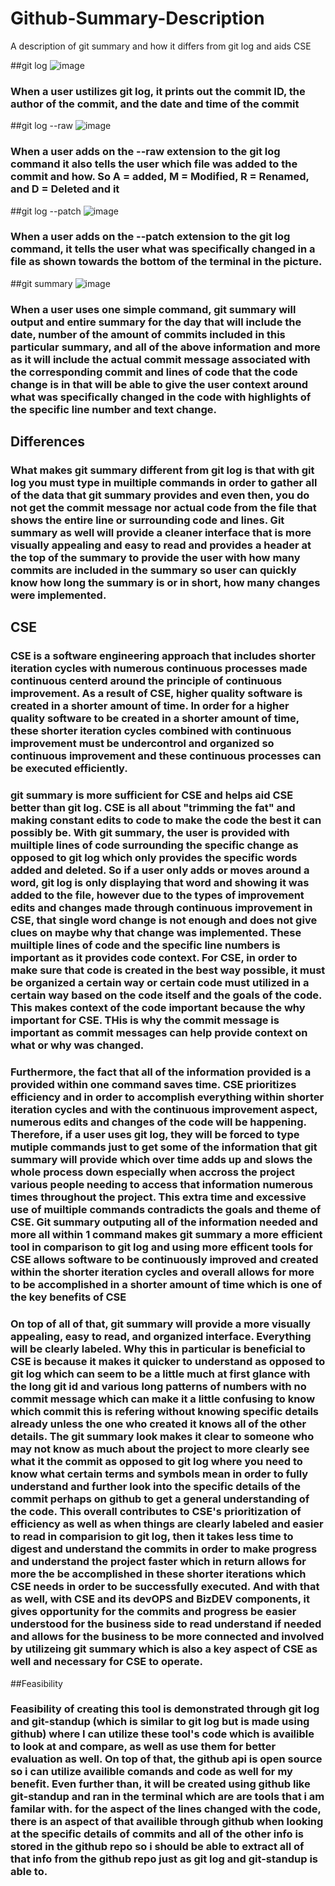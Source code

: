 # Github-Summary-Description
A description of git summary and how it differs from git log and aids CSE




##git log
![image](https://user-images.githubusercontent.com/46755902/141370148-2b275b3a-ae84-4e48-b56c-76f2c685929a.png)
### When a user ustilizes git log, it prints out the commit ID, the author of the commit, and the date and time of the commit




##git log --raw
![image](https://user-images.githubusercontent.com/46755902/141370209-41c4e5b1-52d4-4647-9cab-59fc93504655.png)
### When a user adds on the --raw extension to the git log command it also tells the user which file was added to the commit and how. So A = added, M = Modified, R = Renamed, and D = Deleted and it




##git log --patch
![image](https://user-images.githubusercontent.com/46755902/141370248-7f2a3fd8-e506-4eb0-82e7-1fbee4d7aad5.png)
### When a user adds on the --patch extension to the git log command, it tells the user what was specifically changed in a file as shown towards the bottom of the terminal in the picture.




##git summary
![image](https://user-images.githubusercontent.com/46755902/141372675-d67c2bb3-80be-4d1a-864d-c8405b4e8481.png)
### When a user uses one simple command, git summary will output and entire summary for the day that will include the date, number of the amount of commits included in this particular summary, and all of the above information and more as it will include the actual commit message associated with the corresponding commit and lines of code that the code change is in that will be able to give the user context around what was specifically changed in the code with highlights of the specific line number and text change. 



## Differences

### What makes git summary different from git log is that with git log you must type in muiltiple commands in order to gather all of the data that git summary provides and even then, you do not get the commit message nor actual code from the file that shows the entire line or surrounding code and lines. Git summary as well will provide a cleaner interface that is more visually appealing and easy to read and provides a header at the top of the summary to provide the user with how many commits are included in the summary so user can quickly know how long the summary is or in short, how many changes were implemented.

## CSE 

### CSE is a software engineering approach that includes shorter iteration cycles with numerous continuous processes made continuous centerd around the principle of continuous improvement. As a result of CSE, higher quality software is created in a shorter amount of time. In order for a higher quality software to be created in a shorter amount of time, these shorter iteration cycles combined with continuous improvement must be undercontrol and organized so continuous improvement and these continuous processes can be executed efficiently. 

### git summary is more sufficient for CSE and helps aid CSE better than git log. CSE is all about "trimming the fat" and making constant edits to code to make the code the best it can possibly be. With git summary, the user is provided with muiltiple lines of code surrounding the specific change as opposed to git log which only provides the specific words added and deleted. So if a user only adds or moves around a word, git log is only displaying that word and showing it was added to the file, however due to the types of improvement edits and changes made through continuous improvement in CSE, that single word change is not enough and does not give clues on maybe why that change was implemented. These muiltiple lines of code and the specific line numbers is important as it provides code context. For CSE, in order to make sure that code is created in the best way possible, it must be organized a certain way or certain code must utilized in a certain way based on the code itself and the goals of the code. This makes context of the code important because the why important for CSE. THis is why the commit message is important as commit messages can help provide context on what or why was changed.

### Furthermore, the fact that all of the information provided is a provided within one command saves time. CSE prioritizes efficiency and in order to accomplish everything within shorter iteration cycles and with the continuous improvement aspect, numerous edits and changes of the code will be happening. Therefore, if a user uses git log, they will be forced to type mutiple commands just to get some of the information that git summary will provide which over time adds up and slows the whole process down especially when accross the project various people needing to access that information numerous times throughout the project. This extra time and excessive use of muiltiple commands contradicts the goals and theme of CSE. Git summary outputing all of the information needed and more all within 1 command makes git summary a more efficient tool in comparison to git log and using more efficent tools for CSE allows software to be continuously improved and created within the shorter iteration cycles and overall allows for more to be accomplished in a shorter amount of time which is one of the key benefits of CSE 

### On top of all of that, git summary will provide a more visually appealing, easy to read, and organized interface. Everything will be clearly labeled. Why this in particular is beneficial to CSE is because it makes it quicker to understand as opposed to git log which can seem to be a little much at first glance with the long git id and various long patterns of numbers with no commit message which can make it a little confusing to know which commit this is refering without knowing specific details already unless the one who created it knows all of the other details. The git summary look makes it clear to someone who may not know as much about the project to more clearly see what it the commit as opposed to git log where you need to know what certain terms and symbols mean in order to fully understand and further look into the specific details of the commit perhaps on github to get a general understanding of the code. This overall contributes to CSE's prioritization of efficiency as well as when things are clearly labeled and easier to read in comparision to git log, then it takes less time to digest and understand the commits in order to make progress and understand the project faster which in return allows for more the be accomplished in these shorter iterations which CSE needs in order to be successfully executed. And with that as well, with CSE and its devOPS and BizDEV components, it gives opportunity for the commits and progress be easier understood for the business side to read understand if needed and allows for the business to be more connected and involved by utilizeing git summary which is also a key aspect of CSE as well and necessary for CSE to operate.

##Feasibility

### Feasibility of creating this tool is demonstrated through git log and git-standup (which is similar to git log but is made using github) where I can utilize these tool's code which is availible to look at and compare, as well as use them for better evaluation as well. On top of that, the github api is open source so i can utilize availible comands and code as well for my benefit. Even further than, it will be created using github like git-standup and ran in the terminal which are are tools that i am familar with. for the aspect of the lines changed with the code, there is an aspect of that availible through github when looking at the specific details of commits and all of the other info is stored in the github repo so i should be able to extract all of that info from the github repo just as git log and git-standup is able to.


